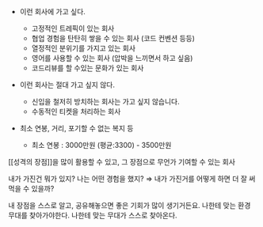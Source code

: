
-   이런 회사에 가고 싶다.
	- 고정적인 트레픽이 있는 회사
	- 협업 경험을 탄탄히 쌓을 수 있는 회사 (코드 컨벤션 등등)
	- 열정적인 분위기를 가지고 있는 회사 
	- 영어를 사용할 수 있는 회사 (압박을 느끼면서 하고 싶음)
	- 코드리뷰를 할 수있는 문화가 있는 회사 

-   이런 회사는 절대 가고 싶지 않다.
	- 신입을 철저히 방치하는 회사는 가고 싶지 않습니다.
	- 수동적인 티켓을 처리하는 회사 
-   최소 연봉, 거리, 포기할 수 없는 복지 등
	- 최소 연봉 : 3000만원 (평균:3300) - 3500만원 



[[성격의 장점]]을 많이 활용할 수 있고, 그 장점으로 무언가 기여할 수 있는 회사

내가 가진건 뭐가 있지? 나는 어떤 경험을 했지? ⇒ 내가 가진거를 어떻게 하면 더 잘 써먹을 수 있을까?

내 장점을 스스로 알고, 공유해놓으면 좋은 기회가 많이 생기거든요. 나한테 맞는 환경 무대를 찾아가야한다. 나한테 맞는 무대가 스스로 찾아온다.